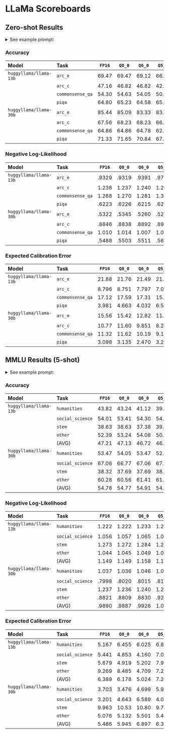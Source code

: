 # LLaMa Scoreboards

## Zero-shot Results

<details>
  <summary>See example prompt:</summary>

```python
>>> from transformerx.tasks import ARCEasy
>>> task = ARCEasy()
>>> 
>>> task.create_qa_prompt_choices_fewshot([], task.valid_docs()[0])
'The following are multiple choice questions (with answers) about common sense reasoning.\n\nWhich technology was developed most recently?\nA. cellular telephone\nB. television\nC. refrigerator\nD. airplane\nAnswer:'
>>> 
>>> print(task.create_qa_prompt_choices_fewshot([], task.valid_docs()[0]))
The following are multiple choice questions (with answers) about common sense reasoning.

Which technology was developed most recently?
A. cellular telephone
B. television
C. refrigerator
D. airplane
Answer:
>>> 
```
</details>

### Accuracy

| Model                  | Task             | `FP16` | `Q8_0` | `Q6_0` | `Q5_0` | `Q4_0` |
| :-                     | :-               | :-:    | :-:    | :-:    | :-:    | :-:    |
| `huggyllama/llama-13b` | `arc_e`          | 69.47  | 69.47  | 69.12  | 66.49  | 55.26  |
|                        | `arc_c`          | 47.16  | 46.82  | 46.82  | 42.81  | 32.78  |
|                        | `commonsense_qa` | 54.30  | 54.63  | 54.05  | 50.78  | 37.18  |
|                        | `piqa`           | 64.80  | 65.23  | 64.58  | 65.02  | 61.43  |
| `huggyllama/llama-30b` | `arc_e`          | 85.44  | 85.09  | 83.33  | 83.68  | 81.40  |
|                        | `arc_c`          | 67.56  | 68.23  | 68.23  | 66.89  | 60.54  |
|                        | `commonsense_qa` | 64.86  | 64.86  | 64.78  | 62.82  | 62.00  |
|                        | `piqa`           | 71.33  | 71.65  | 70.84  | 67.95  | 68.28  |

### Negative Log-Likelihood

| Model                  | Task             | `FP16` | `Q8_0` | `Q6_0` | `Q5_0` | `Q4_0` |
| :-                     | :-               | :-:    | :-:    | :-:    | :-:    | :-:    |
| `huggyllama/llama-13b` | `arc_e`          | .9329  | .9319  | .9391  | .9798  | 1.127  |
|                        | `arc_c`          | 1.238  | 1.237  | 1.240  | 1.249  | 1.385  |
|                        | `commonsense_qa` | 1.268  | 1.270  | 1.281  | 1.321  | 1.481  |
|                        | `piqa`           | .6223  | .6226  | .6215  | .6266  | .6434  |
| `huggyllama/llama-30b` | `arc_e`          | .5322  | .5345  | .5260  | .5271  | .5939  |
|                        | `arc_c`          | .8846  | .8838  | .8892  | .8996  | .9907  |
|                        | `commonsense_qa` | 1.010  | 1.014  | 1.007  | 1.043  | 1.091  |
|                        | `piqa`           | .5488  | .5503  | .5511  | .5660  | .5667  |

### Expected Calibration Error

| Model                  | Task             | `FP16` | `Q8_0` | `Q6_0` | `Q5_0` | `Q4_0` |
| :-                     | :-               | :-:    | :-:    | :-:    | :-:    | :-:    |
| `huggyllama/llama-13b` | `arc_e`          | 21.88  | 21.76  | 21.49  | 21.00  | 16.83  |
|                        | `arc_c`          | 8.796  | 8.751  | 7.797  | 7.011  | 7.332  |
|                        | `commonsense_qa` | 17.12  | 17.59  | 17.31  | 15.66  | 7.607  |
|                        | `piqa`           | 3.981  | 4.663  | 4.032  | 6.574  | 2.515  |
| `huggyllama/llama-30b` | `arc_e`          | 15.56  | 15.42  | 12.82  | 11.81  | 13.02  |
|                        | `arc_c`          | 10.77  | 11.60  | 9.851  | 8.263  | 8.313  |
|                        | `commonsense_qa` | 11.32  | 11.62  | 10.19  | 9.189  | 11.65  |
|                        | `piqa`           | 3.098  | 3.135  | 2.470  | 3.291  | 2.733  |

## MMLU Results (5-shot)

<details>
  <summary>See example prompt:</summary>

```python
>>> from transformerx.tasks import HendrycksTest
>>> task = HendrycksTest(subject='formal_logic')
>>>
>>> task.create_qa_prompt_choices_fewshot(task.kshot_docs()[:5], task.valid_docs()[0])
"The following are multiple choice questions (with answers) about formal logic.\n\nSelect the best translation into predicate logic: No people drive on Mars.\nA. ~Pd\nB. (∀x)(Px ∨ ~Dx)\nC. (∀x)(Px ⊃ ~Dx)\nD. ~Dp\nAnswer: C\n\nSelect the best translation into predicate logic.George borrows Hector's lawnmower. (g: George; h: Hector; l: Hector's lawnmower; Bxyx: x borrows y from z)\nA. Blgh\nB. Bhlg\nC. Bglh\nD. Bghl\nAnswer: C\n\nSelect the best English interpretation of the given arguments in predicate logic.\nDm\n(∀x)(Wx ⊃ ~Dx)\n(∀x)Wx ∨ Ag\t/ (∃x)Ax\nA. Marina is a dancer. Some weaklings are not dancers. Either everything is aweakling or Georgia plays volleyball. So something plays volleyball.\nB. Marina is a dancer. No weakling is a dancer. Everything is either a weakling or plays volleyball. So something plays volleyball.\nC. Marina is a dancer. Some weaklings are not dancers. Everything is either a weakling or plays volleyball. So something plays volleyball.\nD. Marina is a dancer. No weakling is a dancer. Either everything is a weakling or Georgia plays volleyball. So something plays volleyball.\nAnswer: D\n\nConstruct a complete truth table for the following pairs of propositions. Then, using the truth tables, determine whether the statements are logically equivalent or contradictory. If neither, determine whether they are consistent or inconsistent. Justify your answers.\nE ⊃ (F · E) and ~E · F\nA. Logically equivalent\nB. Contradictory\nC. Neither logically equivalent nor contradictory, but consistent\nD. Inconsistent\nAnswer: C\n\nWhich of the given formulas of PL is the best symbolization of the following sentence?\nTurtles live long lives and are happy creatures, unless they are injured.\nA. (L • H) ≡ I\nB. (L • H) ∨ I\nC. L • (H ∨ I)\nD. L • (H ⊃ R)\nAnswer: B\n\nIdentify the antecedent of the following conditional proposition: If the Bees win their first game, then neither the Aardvarks nor the Chipmunks win their first games.\nA. The Aardvarks do not win their first game.\nB. The Bees win their first game.\nC. The Chipmunks do not win their first game.\nD. Neither the Aardvarks nor the Chipmunks win their first games.\nAnswer:"
>>>
>>> print(task.create_qa_prompt_choices_fewshot(task.kshot_docs()[:5], task.valid_docs()[0]))
The following are multiple choice questions (with answers) about formal logic.

Select the best translation into predicate logic: No people drive on Mars.
A. ~Pd
B. (∀x)(Px ∨ ~Dx)
C. (∀x)(Px ⊃ ~Dx)
D. ~Dp
Answer: C

Select the best translation into predicate logic.George borrows Hector's lawnmower. (g: George; h: Hector; l: Hector's lawnmower; Bxyx: x borrows y from z)
A. Blgh
B. Bhlg
C. Bglh
D. Bghl
Answer: C

Select the best English interpretation of the given arguments in predicate logic.
Dm
(∀x)(Wx ⊃ ~Dx)
(∀x)Wx ∨ Ag     / (∃x)Ax
A. Marina is a dancer. Some weaklings are not dancers. Either everything is a weakling or Georgia plays volleyball. So something plays volleyball.
B. Marina is a dancer. No weakling is a dancer. Everything is either a weakling or plays volleyball. So something plays volleyball.
C. Marina is a dancer. Some weaklings are not dancers. Everything is either a weakling or plays volleyball. So something plays volleyball.
D. Marina is a dancer. No weakling is a dancer. Either everything is a weakling or Georgia plays volleyball. So something plays volleyball.
Answer: D

Construct a complete truth table for the following pairs of propositions. Then, using the truth tables, determine whether the statements are logically equivalent or contradictory. If neither, determine whether they are consistent or inconsistent. Justify your answers.
E ⊃ (F · E) and ~E · F
A. Logically equivalent
B. Contradictory
C. Neither logically equivalent nor contradictory, but consistent
D. Inconsistent
Answer: C

Which of the given formulas of PL is the best symbolization of the following sentence?
Turtles live long lives and are happy creatures, unless they are injured.
A. (L • H) ≡ I
B. (L • H) ∨ I
C. L • (H ∨ I)
D. L • (H ⊃ R)
Answer: B

Identify the antecedent of the following conditional proposition: If the Bees win their first game, then neither the Aardvarks nor the Chipmunks win their first games.
A. The Aardvarks do not win their first game.
B. The Bees win their first game.
C. The Chipmunks do not win their first game.
D. Neither the Aardvarks nor the Chipmunks win their first games.
Answer:
>>>
```
</details>

### Accuracy

| Model                  | Task             | `FP16` | `Q8_0` | `Q6_0` | `Q5_0` | `Q4_0` |
| :-                     | :-               | :-:    | :-:    | :-:    | :-:    | :-:    |
| `huggyllama/llama-13b` | `humanities`     | 43.82  | 43.24  | 41.12  | 39.77  | 38.61  |
|                        | `social_science` | 54.01  | 53.41  | 54.30  | 54.01  | 47.18  |
|                        | `stem`           | 38.63  | 38.63  | 37.38  | 39.25  | 35.51  |
|                        | `other`          | 52.39  | 53.24  | 54.08  | 50.99  | 49.58  |
|                        | (AVG)            | 47.21  | 47.13  | 46.72  | 46.01  | 42.72  |
| `huggyllama/llama-30b` | `humanities`     | 53.47  | 54.05  | 53.47  | 52.32  | 52.12  |
|                        | `social_science` | 67.06  | 66.77  | 67.06  | 67.36  | 63.50  |
|                        | `stem`           | 38.32  | 37.69  | 37.69  | 38.63  | 38.01  |
|                        | `other`          | 60.28  | 60.56  | 61.41  | 61.13  | 56.90  |
|                        | (AVG)            | 54.78  | 54.77  | 54.91  | 54.86  | 52.63  |

### Negative Log-Likelihood

| Model                  | Task             | `FP16` | `Q8_0` | `Q6_0` | `Q5_0` | `Q4_0` |
| :-                     | :-               | :-:    | :-:    | :-:    | :-:    | :-:    |
| `huggyllama/llama-13b` | `humanities`     | 1.222  | 1.222  | 1.233  | 1.240  | 1.294  |
|                        | `social_science` | 1.056  | 1.057  | 1.065  | 1.083  | 1.166  |
|                        | `stem`           | 1.273  | 1.272  | 1.284  | 1.282  | 1.333  |
|                        | `other`          | 1.044  | 1.045  | 1.049  | 1.061  | 1.108  |
|                        | (AVG)            | 1.149  | 1.149  | 1.158  | 1.167  | 1.225  |
| `huggyllama/llama-30b` | `humanities`     | 1.037  | 1.036  | 1.046  | 1.055  | 1.090  |
|                        | `social_science` | .7998  | .8020  | .8015  | .8177  | .8843  |
|                        | `stem`           | 1.237  | 1.236  | 1.240  | 1.255  | 1.277  |
|                        | `other`          | .8821  | .8809  | .8830  | .9214  | .9481  |
|                        | (AVG)            | .9890  | .9887  | .9926  | 1.012  | 1.050  |

### Expected Calibration Error

| Model                  | Task             | `FP16` | `Q8_0` | `Q6_0` | `Q5_0` | `Q4_0` |
| :-                     | :-               | :-:    | :-:    | :-:    | :-:    | :-:    |
| `huggyllama/llama-13b` | `humanities`     | 5.167  | 6.455  | 6.025  | 6.872  | 6.221  |
|                        | `social_science` | 5.441  | 4.853  | 4.160  | 7.089  | 5.164  |
|                        | `stem`           | 5.679  | 4.919  | 5.202  | 7.966  | 5.494  |
|                        | `other`          | 9.269  | 8.485  | 4.709  | 7.246  | 5.796  |
|                        | (AVG)            | 6.389  | 6.178  | 5.024  | 7.293  | 5.669  |
| `huggyllama/llama-30b` | `humanities`     | 3.703  | 3.476  | 4.699  | 5.996  | 3.953  |
|                        | `social_science` | 3.201  | 4.643  | 6.589  | 4.058  | 5.506  |
|                        | `stem`           | 9.963  | 10.53  | 10.80  | 9.745  | 8.483  |
|                        | `other`          | 5.076  | 5.132  | 5.501  | 5.483  | 5.866  |
|                        | (AVG)            | 5.486  | 5.945  | 6.897  | 6.321  | 5.952  |
